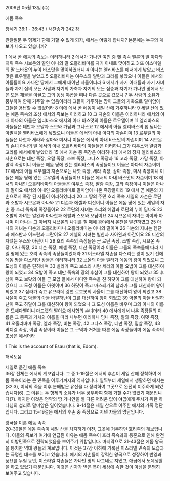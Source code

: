 2009년 05월 13일 (수)

에돔 족속



창세기 36:1 - 36:43 / 새찬송가 242 장


관찰질문
두 형제가 함께 거할 수 없게 되자, 에서는 어떻게 합니까?
본문에는 누구의 계보가 나오고 있습니까?

1 에서 곧 에돔의 족보는 이러하니라 2 에서가 가나안 여인 중 헷 족속 엘론의 딸 아다와 히위 족속 시브온의 딸인 아나의 딸 오홀리바마를 자기 아내로 맞이하고 3 또 이스마엘의 딸 느바욧의 누이 바스맛을 맞이하였더니 4 아다는 엘리바스를 에서에게 낳았고 바스맛은 르우엘을 낳았고 
5 오홀리바마는 여우스와 얄람과 고라를 낳았으니 이들은 에서의 아들들이요 가나안 땅에서 그에게 태어난 자들이더라 6 에서가 자기 아내들과 자기 자녀들과 자기 집의 모든 사람과 자기의 가축과 자기의 모든 짐승과 자기가 가나안 땅에서 모은 모든 재물을 이끌고 그의 동생 야곱을 떠나 다른 곳으로 갔으니 7 두 사람의 소유가 풍부하여 함께 거주할 수 없음이러라 그들이 거주하는 땅이 그들의 가축으로 말미암아 그들을 용납할 수 없었더라 8 이에 에서 곧 에돔이 세일 산에 거주하니라 9 세일 산에 있는 에돔 족속의 조상 에서의 족보는 이러하고 10 그 자손의 이름은 이러하니라 에서의 아내 아다의 아들은 엘리바스요 에서의 아내 바스맛의 아들은 르우엘이며 
11 엘리바스의 아들들은 데만과 오말과 스보와 가담과 그나스요 12 에서의 아들 엘리바스의 첩 딤나는 아말렉을 엘리바스에게 낳았으니 이들은 에서의 아내 아다의 자손이며 13 르우엘의 아들들은 나핫과 세라와 삼마와 미사니 이들은 에서의 아내 바스맛의 자손이며 14 시브온의 손녀 아나의 딸 에서의 아내 오홀리바마의 아들들은 이러하니 그가 여우스와 얄람과 고라를 에서에게 낳았더라 15 에서 자손 중 족장은 이러하니라 에서의 장자 엘리바스의 자손으로는 데만 족장, 오말 족장, 스보 족장, 그나스 족장과 16 고라 족장, 가담 족장, 아말렉 족장이니 이들은 에돔 땅에 있는 엘리바스의 족장들이요 이들은 아다의 자손이며 17 에서의 아들 르우엘의 자손으로는 나핫 족장, 세라 족장, 삼마 족장, 미사 족장이니 이들은 에돔 땅에 있는 르우엘의 족장들이요 이들은 에서의 아내 바스맛의 자손이며 18 에서의 아내인 오홀리바마의 아들들은 여우스 족장, 얄람 족장, 고라 족장이니 이들은 아나의 딸이요 에서의 아내인 오홀리바마로 말미암아 나온 족장들이라 19 에서 곧 에돔의 자손으로서 족장 된 자들이 이러하였더라 20 그 땅의 주민 호리 족속 세일의 자손은 로단과 소발과 시브온과 아나와 21 디손과 에셀과 디산이니 이들은 에돔 땅에 있는 세일의 자손 중 호리 족속의 족장들이요 22 로단의 자녀는 호리와 헤맘과 로단의 누이 딤나요 23 소발의 자녀는 알완과 마나핫과 에발과 스보와 오남이요 24 시브온의 자녀는 아야와 아나며 이 아나는 그 아버지 시브온의 나귀를 칠 때에 광야에서 온천을 발견하였고 25 아나의 자녀는 디손과 오홀리바마니 오홀리바마는 아나의 딸이며 26 디손의 자녀는 헴단과 에스반과 이드란과 그란이요 27 에셀의 자녀는 빌한과 사아완과 아간이요 28 디산의 자녀는 우스와 아란이니 29 호리 족속의 족장들은 곧 로단 족장, 소발 족장, 시브온 족장, 아나 족장, 30 디손 족장, 에셀 족장, 디산 족장이라 이들은 그들의 족속들에 따라 세일 땅에 있는 호리 족속의 족장들이었더라 31 이스라엘 자손을 다스리는 왕이 있기 전에 에돔 땅을 다스리던 왕들은 이러하니라 32 브올의 아들 벨라가 에돔의 왕이 되었으니 그 도성의 이름은 딘하바며 33 벨라가 죽고 보스라 사람 세라의 아들 요밥이 그를 대신하여 왕이 되었고 34 요밥이 죽고 데만 족속의 땅의 후삼이 그를 대신하여 왕이 되었고 35 후삼이 죽고 브닷의 아들 곧 모압 들에서 미디안 족속을 친 하닷이 그를 대신하여 왕이 되었으니 그 도성 이름은 아윗이며 36 하닷이 죽고 마스레가의 삼라가 그를 대신하여 왕이 되었고 37 삼라가 죽고 유브라데 강변 르호봇의 사울이 그를 대신하여 왕이 되었고 38 사울이 죽고 악볼의 아들 바알하난이 그를 대신하여 왕이 되었고 39 악볼의 아들 바알하난이 죽고 하달이 그를 대신하여 왕이 되었으니 그 도성 이름은 바우며 그의 아내의 이름은 므헤다벨이니 마드렛의 딸이요 메사합의 손녀더라 40 에서에게서 나온 족장들의 이름은 그 종족과 거처와 이름을 따라 나누면 이러하니 딤나 족장, 알와 족장, 여뎃 족장, 41 오홀리바마 족장, 엘라 족장, 비논 족장, 42 그나스 족장, 데만 족장, 밉살 족장, 43 막디엘 족장, 이람 족장이라 이들은 그 구역과 거처를 따른 에돔 족장들이며 에돔 족속의 조상은 에서더라 

1 This is the account of Esau (that is, Edom).

해석도움





세일로 옮긴 에돔 족속  
36장 전체는 에서의 계보입니다. 그 중 1-19절은 에서의 후손이 세일 산에 정착하여 에돔 족속이라는 큰 민족을 이루기까지의 역사입니다. 일찍부터 세일에서 생활하던 에서는(32:3), 이삭의 죽음 이후 분배받은 유산을 다 정리하여 그곳으로 완전히 이주하게 되었습니다(6). 그 이유는 두 형제의 소유가 너무 풍부하여 함께 거할 수가 없었기 때문입니다(7). 하지만 이것은 언약의 땅 가나안을 별 다른 어려움 없이 야곱에게 주시기 위한 하나님의 섭리로 말미암은 일이었습니다. 9-14절은 세일 산으로 이주한 에서의 가족 명단입니다. 그리고 15-19절은 에서의 후손 중 족장으로 지낸 자들의 명단입니다.   

왕국을 이룬 에돔 족속   
20-30절은 에돔 족속이 세일 산을 차지하기 이전, 그곳에 거주하던 호리족의 계보입니다. 이들의 족보가 여기에 언급된 이유는 에돔 족속이 호리 족속과의 통혼으로 인해 완전히 이방민족으로 전락되었음을 보여주기 위함입니다. 마지막으로 31-43절은 에돔 왕국을 통치한 역대 왕들의 계보입니다. 이것은 37장 이하에 기록된 이스라엘 민족의 모습과는 극명한 대조를 보이고 있습니다. 에서의 자손들이 강력한 왕국으로 성장하여 번영과 풍요를 누릴 동안, 이스라엘 자손들은 가나안 땅의 나그네로 지냈고, 애굽에서 노예생활을 하고 있었기 때문입니다. 이것은 신자가 받은 복이 세상에 속한 것이 아님을 분명히 보여주고 있습니다.